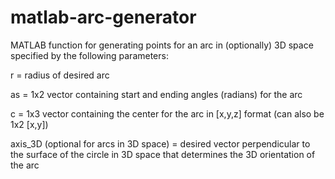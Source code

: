 # matlab-arc-generator
MATLAB function for generating points for an arc in (optionally) 3D space specified by the following parameters:

  r = radius of desired arc

  as = 1x2 vector containing start and ending angles (radians) for the arc

  c = 1x3 vector containing the center for the arc in [x,y,z] format (can also be 1x2 [x,y])

  axis_3D (optional for arcs in 3D space) = desired vector perpendicular to the surface of the circle in 3D space that determines the 3D orientation of the arc
